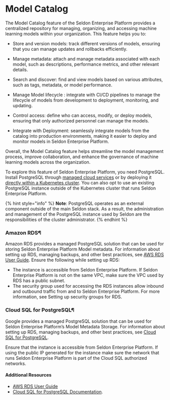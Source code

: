 # Model Catalog

The Model Catalog feature of the Seldon Enterprise Platform provides a centralized repository for managing, organizing, and accessing machine learning models within your organization. This feature helps you to:

* Store and version models: track different versions of models, ensuring that you can manage updates and rollbacks efficiently.

* Manage metadata: attach and manage metadata associated with each model, such as descriptions, performance metrics, and other relevant details.

* Search and discover: find and view models based on various attributes, such as tags, metadata, or model performance.

* Manage Model lifecycle : integrate with CI/CD pipelines to manage the lifecycle of models from development to deployment, monitoring, and updating.

* Control access: define who can access, modify, or deploy models, ensuring that only authorized personnel can manage the models.

* Integrate with Deployment: seamlessly integrate models from the catalog into production environments, making it easier to deploy and monitor models in Seldon Enterprise Platform.

Overall, the Model Catalog feature helps streamline the model management process, improve collaboration, and enhance the governance of machine learning models across the organization.

To explore this feature of Seldon Enterprise Platform, you need PostgreSQL. Install PostgreSQL through [managed cloud services](managed-postgresql.md) or by deploying it [directly within a Kubernetes cluster](self-hosted-postgresql.md). You can also opt to use an existing PostgreSQL instance outside of the Kubernetes cluster that runs Seldon Enterprise Platform.



{% hint style="info" %}
**Note**: PostgreSQL operates as an external component outside of the main Seldon stack. As a result, the administration and management of the PostgreSQL instance used by Seldon are the responsibilities of the cluster administrator.
{% endhint %}

### Amazon RDS¶

Amazon RDS provides a managed PostgreSQL solution that can be used for storing Seldon Enterprise Platform Model metadata. For information about setting up RDS, managing backups, and other best practices, see [AWS RDS User Guide](https://docs.aws.amazon.com/AmazonRDS/latest/UserGuide/Welcome.html). Ensure the following while setting up RDS:

* The instance is accessible from Seldon Enterprise Platform. If Seldon Enterprise Platform is not on the same VPC, make sure the VPC used by RDS has a public subnet.
* The security group used for accessing the RDS instances allow inbound and outbound traffic from and to Seldon Enterprise Platform. For more information, see Setting up security groups for RDS.

### Cloud SQL for PostgreSQL¶

Google provides a managed PostgreSQL solution that can be used for Seldon Enterprise Platform’s Model Metadata Storage. For information about setting up RDS, managing backups, and other best practices, see [Cloud SQL for PostgreSQL](https://cloud.google.com/sql/docs/postgres).

Ensure that the instance is accessible from Seldon Enterprise Platform. If using the public IP generated for the instance make sure the network that runs Seldon Enterprise Platform is part of the Cloud SQL authorized networks.



#### Additional Resources

* [AWS RDS User Guide](https://docs.aws.amazon.com/AmazonRDS/latest/UserGuide/Welcome.html)
* [Cloud SQL for PostgreSQL Documentation](https://cloud.google.com/sql/docs/postgres).

